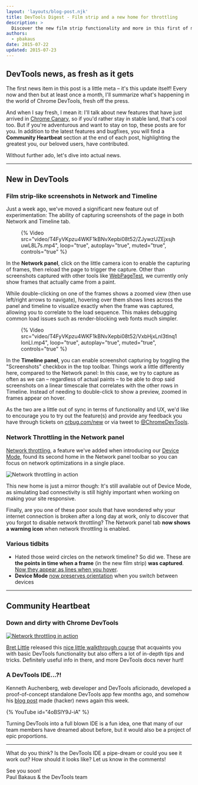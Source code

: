 ```yaml
---
layout: 'layouts/blog-post.njk'
title: DevTools Digest - Film strip and a new home for throttling
description: >
  Discover the new film strip functionality and more in this first of many DevTools Digest updates.
authors:
  - pbakaus
date: 2015-07-22
updated: 2015-07-23
---
```


## DevTools news, as fresh as it gets

The first news item in this post is a little meta – it's this update 
itself! Every now and then but at least once a month, I'll summarize what's happening in the world of Chrome 
DevTools, fresh off the press.

And when I say fresh, I mean it: I'll talk about new features that have just 
arrived in [Chrome Canary](https://www.google.com/chrome/browser/canary.html), 
so if you'd rather stay in stable land, that's cool too. But if you're 
adventurous and want to stay on top, these posts are for you. In addition to the 
latest features and bugfixes, you will find a **Community Heartbeat** section at 
the end of each post, highlighting the greatest you, our beloved users, have 
contributed.

Without further ado, let's dive into actual news.

- - -

## New in DevTools

### Film strip-like screenshots in Network and Timeline

Just a week ago, we've moved a significant new feature out of experimentation: 
The ability of capturing screenshots of the page in both Network and Timeline 
tab.

<figure>
{% Video src="video/T4FyVKpzu4WKF1kBNvXepbi08t52/ZJywzUZEjxsjhuwL8L7s.mp4", loop="true", autoplay="true", muted="true", controls="true"  %}
</figure>


In the **Network panel**, click on the little camera icon to enable the 
capturing of frames, then reload the page to trigger the capture. Other than 
screenshots captured with other tools like 
[WebPageTest](https://webpagetest.org), we currently only show frames that 
actually came from a paint.

While double-clicking on one of the frames shows a zoomed view (then use 
left/right arrows to navigate), hovering over them shows lines across the panel 
and timeline to visualize exactly when the frame was captured, allowing you to 
correlate to the load sequence. This makes debugging common load issues such as 
render-blocking web fonts much simpler.


<figure>
{% Video src="video/T4FyVKpzu4WKF1kBNvXepbi08t52/VxbHjxLnl3tlnq1IonLl.mp4", loop="true", autoplay="true", muted="true", controls="true" %}
</figure>

In the **Timeline panel**, you can enable screenshot capturing by toggling the 
"Screenshots" checkbox in the top toolbar. Things work a little differently 
here, compared to the Network panel: In this case, we try to capture as often as 
we can – regardless of actual paints – to be able to drop said screenshots on a 
linear timescale that correlates with the other rows in Timeline. Instead of 
needing to double-click to show a preview, zoomed in frames appear on hover.

As the two are a little out of sync in terms of functionality and UX, we'd like 
to encourage you to try out the feature(s) and provide any feedback you have 
through tickets on [crbug.com/new](https://crbug.com/new) or via tweet to 
[@ChromeDevTools](https://twitter.com/ChromeDevTools).

### Network Throttling in the Network panel

[Network 
throttling](/devtools/docs/device-mode#network-conditions), 
a feature we've added when introducing our [Device 
Mode](/devtools/docs/device-mode), found its second 
home in the Network panel toolbar so you can focus on network optimizations in a 
single place.

![Network throttling in action](https://developers.google.com/web/updates/images/2015-07-23-devtools-bi-weekly-film-strip-and-a-new-home-for-throttling/network_throttling.png)

This new home is just a mirror though: It's still available out of Device Mode, 
as simulating bad connectivity is still highly important when working on making 
your site responsive.

Finally, are you one of these poor souls that have wondered why your internet 
connection is broken after a long day at work, only to discover that you forgot 
to disable network throttling? The Network panel tab **now shows a warning 
icon** when network throttling is enabled.

### Various tidbits

* Hated those weird circles on the network timeline? So did we. These are **the 
  points in time when a frame** (in the new film strip) **was captured**. [Now 
  they appear as lines when you hover](https://src.chromium.org/viewvc/blink?revision=198505&view=revision). 
* **Device Mode** [now preserves orientation](https://src.chromium.org/viewvc/blink?revision=198513&view=revision) when you switch between devices

- - -

## Community Heartbeat

### Down and dirty with Chrome DevTools

[![Network throttling in action](https://developers.google.com/web/updates/images/2015-07-23-devtools-bi-weekly-film-strip-and-a-new-home-for-throttling/down_and_dirty.png)](https://blittle.github.io/chrome-dev-tools/)

[Bret Little](https://twitter.com/little_bret) released this [nice little 
walkthrough course](https://blittle.github.io/chrome-dev-tools/) that acquaints you with basic DevTools functionality but also 
offers a lot of in-depth tips and tricks. Definitely useful info in there, and 
more DevTools docs never hurt!

### A DevTools IDE…?!

Kenneth Auchenberg, web developer and DevTools aficionado,  developed a 
proof-of-concept standalone DevTools app few months ago, and somehow his [blog 
post](https://kenneth.io/blog/2014/12/28/taking-chrome-devtools-outside-the-browser) 
made (hacker) news again this week.

{% YouTube id="4oBSlY9J-iA" %}


Turning DevTools into a full blown IDE is a fun idea, one that many of our team 
members have dreamed about before, but it would also be a project of epic 
proportions.

- - -

What do you think? Is the DevTools IDE a pipe-dream or could you see it work 
out? How should it looks like? Let us know in the comments!

See you soon!  
Paul Bakaus & the DevTools team


